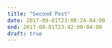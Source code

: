 ```yaml
---
title: "Second Post"
date: 2017-09-01T23:08:24-04:00
end: 2017-08-01T23:42:00-04:00
draft: true
---
```


